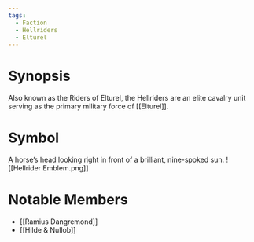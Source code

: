 ```yaml
---
tags:
  - Faction
  - Hellriders
  - Elturel
---
```

# Synopsis
Also known as the Riders of Elturel, the Hellriders are an elite cavalry unit serving as the primary military force of [[Elturel]].
# Symbol
A horse’s head looking right in front of a brilliant, nine-spoked sun.
![[Hellrider Emblem.png]]
# Notable Members
- [[Ramius Dangremond]]
- [[Hilde & Nullob]]
